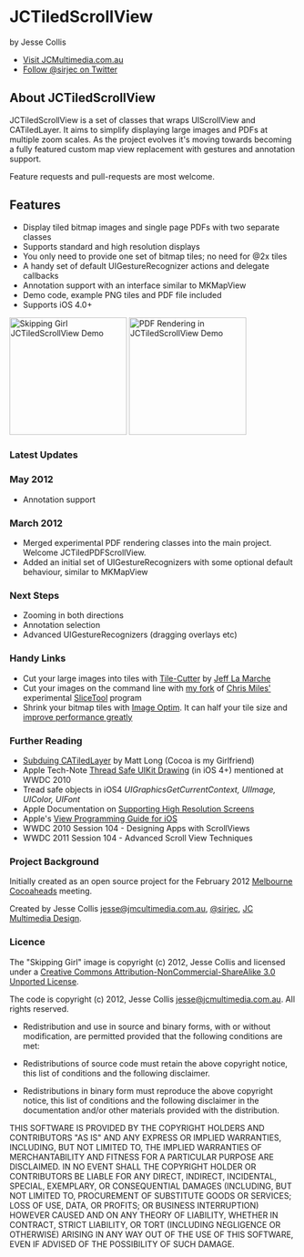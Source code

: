 # JCTiledScrollView

by Jesse Collis

  * [Visit JCMultimedia.com.au][2]
  * [Follow @sirjec on Twitter][3]

## About JCTiledScrollView

JCTiledScrollView is a set of classes that wraps UIScrollView and CATiledLayer. It aims to simplify displaying large images and PDFs at multiple zoom scales. As the project evolves it's moving towards becoming a fully featured custom map view replacement with gestures and annotation support.

Feature requests and pull-requests are most welcome.

## Features

 * Display tiled bitmap images and single page PDFs with two separate classes
 * Supports standard and high resolution displays
 * You only need to provide one set of bitmap tiles; no need for @2x tiles
 * A handy set of default UIGestureRecognizer actions and delegate callbacks
 * Annotation support with an interface similar to MKMapView
 * Demo code, example PNG tiles and PDF file included
 * Supports iOS 4.0+

<img src="https://github.com/jessedc/JCTiledScrollView/raw/master/Demo/JCTiledViewDemo.png" alt="Skipping Girl JCTiledScrollView Demo" width="206" style="width:206px;"/>
<img src="https://github.com/jessedc/JCTiledScrollView/raw/master/Demo/JCTiledViewDemo2.png" alt="PDF Rendering in JCTiledScrollView Demo" width="206" style="width:206px;"/>

### Latest Updates

### May 2012
  * Annotation support

### March 2012
  * Merged experimental PDF rendering classes into the main project. Welcome JCTiledPDFScrollView.
  * Added an initial set of UIGestureRecognizers with some optional default behaviour, similar to MKMapView

### Next Steps

 * Zooming in both directions
 * Annotation selection
 * Advanced UIGestureRecognizers (dragging overlays etc)
 

### Handy Links
 * Cut your large images into tiles with [Tile-Cutter][5] by [Jeff La Marche][6]
 * Cut your images on the command line with [my fork][12] of [Chris Miles'][13] experimental [SliceTool][12] program
 * Shrink your bitmap tiles with [Image Optim][14]. It can half your tile size and [improve performance greatly][15]

### Further Reading
  * [Subduing CATiledLayer][9] by Matt Long (Cocoa is my Girlfriend)
  * Apple Tech-Note [Thread Safe UIKit Drawing][7] (in iOS 4+)  mentioned at WWDC 2010
  * Tread safe objects in iOS4 _UIGraphicsGetCurrentContext, UIImage, UIColor, UIFont_
  * Apple Documentation on [Supporting High Resolution Screens][8]
  * Apple's [View Programming Guide for iOS][10]
  * WWDC 2010 Session 104 - Designing Apps with ScrollViews
  * WWDC 2011 Session 104 - Advanced Scroll View Techniques

### Project Background

Initially created as an open source project for the February 2012 [Melbourne Cocoaheads][4] meeting.

Created by Jesse Collis <jesse@jmcultimedia.com.au>, [@sirjec][3], [JC Multimedia Design][2].

### Licence

The "Skipping Girl" image is copyright (c) 2012, Jesse Collis and licensed under a [Creative Commons Attribution-NonCommercial-ShareAlike 3.0 Unported License][1].

The code is copyright (c) 2012, Jesse Collis <jesse@jcmultimedia.com.au>.
All rights reserved.

* Redistribution and use in source and binary forms, with or without 
 modification, are permitted provided that the following conditions are met:

* Redistributions of source code must retain the above copyright 
 notice, this list of conditions and the following disclaimer.

* Redistributions in binary form must reproduce the above copyright 
 notice, this list of conditions and the following disclaimer in the 
 documentation and/or other materials provided with the distribution.

THIS SOFTWARE IS PROVIDED BY THE COPYRIGHT HOLDERS AND CONTRIBUTORS "AS IS" AND 
ANY EXPRESS OR IMPLIED WARRANTIES, INCLUDING, BUT NOT LIMITED TO, THE IMPLIED 
WARRANTIES OF MERCHANTABILITY AND FITNESS FOR A PARTICULAR PURPOSE ARE 
DISCLAIMED. IN NO EVENT SHALL THE COPYRIGHT HOLDER OR CONTRIBUTORS BE LIABLE FOR ANY 
DIRECT, INDIRECT, INCIDENTAL, SPECIAL, EXEMPLARY, OR CONSEQUENTIAL DAMAGES 
(INCLUDING, BUT NOT LIMITED TO, PROCUREMENT OF SUBSTITUTE GOODS OR SERVICES; 
LOSS OF USE, DATA, OR PROFITS; OR BUSINESS INTERRUPTION) HOWEVER CAUSED AND 
ON ANY THEORY OF LIABILITY, WHETHER IN CONTRACT, STRICT LIABILITY, OR TORT 
(INCLUDING NEGLIGENCE OR OTHERWISE) ARISING IN ANY WAY OUT OF THE USE OF THIS 
SOFTWARE, EVEN IF ADVISED OF THE POSSIBILITY OF SUCH DAMAGE.

[1]: http://creativecommons.org/licenses/by-nc-sa/3.0/ "Creative Commons Attribution-NonCommercial-ShareAlike 3.0 Unported License"
[2]: http://jcmultimedia.com.au/ "JC Multimedia Design"
[3]: http://twitter.com/sirjec/ "@sirjec on Twitter"
[4]: http://www.melbournecocoaheads.com/ "Melbourne Cocoaheads"
[5]: https://github.com/jlamarche/Tile-Cutter "Tile-Cutter"
[6]: http://iphonedevelopment.blogspot.com/ "iPhone Development.blogspot.com"
[7]: https://developer.apple.com/library/ios/#qa/qa1637/_index.html "Thread Safe UIKit Drawing"
[8]: https://developer.apple.com/library/ios/#documentation/2DDrawing/Conceptual/DrawingPrintingiOS/SupportingHiResScreens/SupportingHiResScreens.html "Supporting High Resolution Screens"
[9]: http://www.cimgf.com/2011/03/01/subduing-catiledlayer/ "Subduing CATiledLayer on Cocoa Is My Girlfriend"
[10]: https://developer.apple.com/library/ios/documentation/WindowsViews/Conceptual/ViewPG_iPhoneOS/WindowsandViews/WindowsandViews.html#//apple_ref/doc/uid/TP40009503-CH2-SW1 "View Programming Guide for iOS - View and Window Architecture"
[11]: https://github.com/jessedc/JCTiledScrollView/tree/pdf-experimental "JCTiledView - Experimental PDF branch"
[12]: https://github.com/jessedc/SliceTool "jessedc's fork of SliceTool on github"
[13]: https://github.com/chrismiles/SliceTool "Chris Miles' SliceTool on github"
[14]: http://imageoptim.com "Image Optim"
[15]: http://imageoptim.com/tweetbot.html "Image Optim Case study: Tweetbot for iPad"